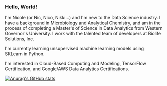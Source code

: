 ### Hello, World!

<!--
**NicPearce/NicPearce** is a ✨ _special_ ✨ repository because its `README.md` (this file) appears on your GitHub profile.
-->

I'm Nicole (or Nic, Nico, Nikki...) and I'm new to the Data Science industry. I have a background in Microbiology and Analytical Chemistry, and am in the process of completing a Master's of Science in Data Analytics from Western Governor's University. I work with the talented team of developers at Biolife Solutions, Inc.

I'm currently learning unsupervised machine learning models using SKLearn in Python.

I'm interested in Cloud-Based Computing and Modeling, TensorFlow Certification, and Google/AWS Data Analytics Certifications.

[![Anurag's GitHub stats](https://github-readme-stats.vercel.app/api?username=NicPearce)](https://github.com/anuraghazra/github-readme-stats)
